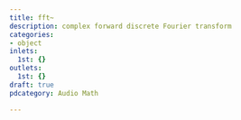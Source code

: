 ```yaml
---
title: fft~
description: complex forward discrete Fourier transform
categories:
- object
inlets:
  1st: {}
outlets:
  1st: {}
draft: true
pdcategory: Audio Math

---
```

